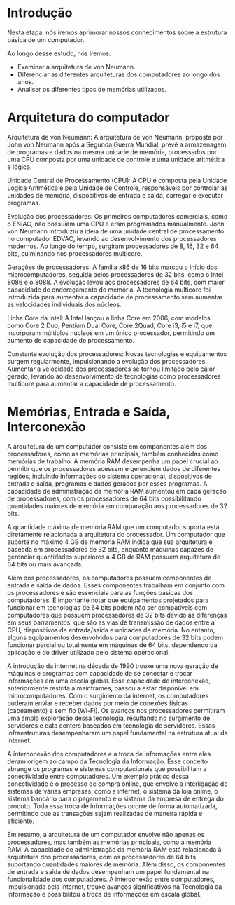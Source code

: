 # Introdução

Nesta etapa, nós iremos aprimorar nossos conhecimentos sobre a estrutura básica de um computador.

Ao longo desse estudo, nós iremos:

- Examinar a arquitetura de von Neumann.
- Diferenciar as diferentes arquiteturas dos computadores ao longo dos anos.
- Analisar os diferentes tipos de memórias utilizados.

# Arquitetura do computador

Arquitetura de von Neumann: A arquitetura de von Neumann, proposta por John von Neumann após a Segunda Guerra Mundial, prevê a armazenagem de programas e dados na mesma unidade de memória, processados por uma CPU composta por uma unidade de controle e uma unidade aritmética e lógica.

Unidade Central de Processamento (CPU): A CPU é composta pela Unidade Lógica Aritmética e pela Unidade de Controle, responsáveis por controlar as unidades de memória, dispositivos de entrada e saída, carregar e executar programas.

Evolução dos processadores: Os primeiros computadores comerciais, como o ENIAC, não possuíam uma CPU e eram programados manualmente. John von Neumann introduziu a ideia de uma unidade central de processamento no computador EDVAC, levando ao desenvolvimento dos processadores modernos. Ao longo do tempo, surgiram processadores de 8, 16, 32 e 64 bits, culminando nos processadores multicore.

Gerações de processadores: A família x86 de 16 bits marcou o início dos microcomputadores, seguida pelos processadores de 32 bits, como o Intel 8086 e o 8088. A evolução levou aos processadores de 64 bits, com maior capacidade de endereçamento de memória. A tecnologia multicore foi introduzida para aumentar a capacidade de processamento sem aumentar as velocidades individuais dos núcleos.

Linha Core da Intel: A Intel lançou a linha Core em 2006, com modelos como Core 2 Duo, Pentium Dual Core, Core 2Quad, Core i3, i5 e i7, que incorporam múltiplos núcleos em um único processador, permitindo um aumento de capacidade de processamento.

Constante evolução dos processadores: Novas tecnologias e equipamentos surgem regularmente, impulsionando a evolução dos processadores. Aumentar a velocidade dos processadores se tornou limitado pelo calor gerado, levando ao desenvolvimento de tecnologias como processadores multicore para aumentar a capacidade de processamento.

# Memórias, Entrada e Saída, Interconexão

A arquitetura de um computador consiste em componentes além dos processadores, como as memórias principais, também conhecidas como memórias de trabalho. A memória RAM desempenha um papel crucial ao permitir que os processadores acessem e gerenciem dados de diferentes regiões, incluindo informações do sistema operacional, dispositivos de entrada e saída, programas e dados gerados por esses programas. A capacidade de administração da memória RAM aumentou em cada geração de processadores, com os processadores de 64 bits possibilitando quantidades maiores de memória em comparação aos processadores de 32 bits.

A quantidade máxima de memória RAM que um computador suporta está diretamente relacionada à arquitetura do processador. Um computador que suporte no máximo 4 GB de memória RAM indica que sua arquitetura é baseada em processadores de 32 bits, enquanto máquinas capazes de gerenciar quantidades superiores a 4 GB de RAM possuem arquitetura de 64 bits ou mais avançada.

Além dos processadores, os computadores possuem componentes de entrada e saída de dados. Esses componentes trabalham em conjunto com os processadores e são essenciais para as funções básicas dos computadores. É importante notar que equipamentos projetados para funcionar em tecnologias de 64 bits podem não ser compatíveis com computadores que possuem processadores de 32 bits devido às diferenças em seus barramentos, que são as vias de transmissão de dados entre a CPU, dispositivos de entrada/saída e unidades de memória. No entanto, alguns equipamentos desenvolvidos para computadores de 32 bits podem funcionar parcial ou totalmente em máquinas de 64 bits, dependendo da aplicação e do driver utilizado pelo sistema operacional.

A introdução da internet na década de 1990 trouxe uma nova geração de máquinas e programas com capacidade de se conectar e trocar informações em uma escala global. Essa capacidade de interconexão, anteriormente restrita a mainframes, passou a estar disponível em microcomputadores. Com o surgimento da internet, os computadores puderam enviar e receber dados por meio de conexões físicas (cabeamento) e sem fio (Wi-Fi). Os avanços nos processadores permitiram uma ampla exploração dessa tecnologia, resultando no surgimento de servidores e data centers baseados em tecnologia de servidores. Essas infraestruturas desempenharam um papel fundamental na estrutura atual da internet.

A interconexão dos computadores e a troca de informações entre eles deram origem ao campo da Tecnologia da Informação. Esse conceito abrange os programas e sistemas computacionais que possibilitam a conectividade entre computadores. Um exemplo prático dessa conectividade é o processo de compra online, que envolve a interligação de sistemas de várias empresas, como a internet, o sistema da loja online, o sistema bancário para o pagamento e o sistema da empresa de entrega do produto. Toda essa troca de informações ocorre de forma automatizada, permitindo que as transações sejam realizadas de maneira rápida e eficiente.

Em resumo, a arquitetura de um computador envolve não apenas os processadores, mas também as memórias principais, como a memória RAM. A capacidade de administração da memória RAM está relacionada à arquitetura dos processadores, com os processadores de 64 bits suportando quantidades maiores de memória. Além disso, os componentes de entrada e saída de dados desempenham um papel fundamental na funcionalidade dos computadores. A interconexão entre computadores, impulsionada pela internet, trouxe avanços significativos na Tecnologia da Informação e possibilitou a troca de informações em escala global.


